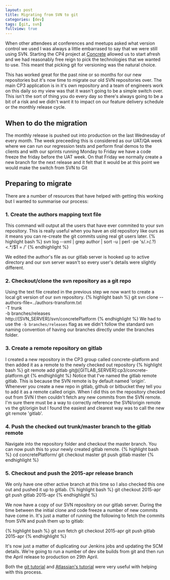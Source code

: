 ```yaml
---
layout: post
title: Migrating from SVN to git
categories: [dev]
tags: [git, svn]
fullview: true
---
```

When other attendees at conferences and meetups asked what version control we used I was always a little embarrased to say that we were still using SVN. Starting the CP4 project at [Concrete](www.concrete.cc) allowed us to start afresh and we had reasonably free reign to pick the technologies that we wanted to use. This meant that picking git for versioning was the natural choice. 

This has worked great for the past nine or so months for our new repositories but it's now time to migrate our old SVN repositories over. The main CP3 application is in it's own repository and a team of engineers work on this daily so my view was that it wasn't going to be a simple switch over. This isn't the sort of thing you do every day so there's always going to be a bit of a risk and we didn't want it to impact on our feature delivery schedule or the monthly release cycle. 

## When to do the migration

The monthly release is pushed out into production on the last Wednesday of every month. The week preceeding this is considered as our UAT/QA week where we can run our regression tests and perform final demos to the clients and with our sprints running Monday to Friday we have a code freeze the friday before the UAT week. On that Friday we normally create a new branch for the next release and it felt that it would be at this point we would make the switch from SVN to Git

## Preparing to migrate

There are a number of resources that have helped with getting this working but I wanted to summarise our process:

### 1. Create the authors mapping text file
This command will output all the users that have ever commited to your svn repository. This is really useful when you have an old repository like ours as it means you can re-create the git commits using real git users later.
{% highlight bash %}
svn log --xml | grep author | sort -u | perl -pe 's/.*>(.*?)<.*/$1 = /'
{% endhighlight %}

We edited the author's file as our gitlab server is hooked up to active directory and our svn server wasn't so every user's details were slightly different. 

### 2. Checkout/clone the svn repository as a git repo
Using the text file created in the previous step we now want to create a local git version of our svn repository.
{% highlight bash %}
git svn clone --authors-file=../authors-transform.txt \
    -T trunk \
    -b branches/releases \
    http://[SVN_SERVER]/svn/concretePlatform
{% endhighlight %}
We had to use the `-b branches/releases` flag as we didn't follow the standard svn naming convention of having our branches directly under the branches folder. 

### 3. Create a remote repository on gitlab
I created a new repository in the CP3 group called concrete-platform and then added it as a remote to the newly checked out repository
{% highlight bash %}
git remote add gitlab git@[GITLAB_SERVER]:cp3/concrete-platform.git
{% endhighlight %}
Notice that I've named the gitlab remote gitlab. This is because the SVN remote is by default named 'origin'. Whenever you create a new repo in gitlab, github or bitbucket they tell you to add it as a remote called origin. When I did this on the repository checked out from SVN I then couldn't fetch any new commits from the SVN remote. I'm sure there must be a way to correctly reference the SVN/origin remote vs the git/origin but I found the easiest and clearest way was to call the new git remote 'gitlab'.

### 4. Push the checked out trunk/master branch to the gitlab remote
Navigate into the repository folder and checkout the master branch. You can now push this to your newly created gitlab remote.
{% highlight bash %}
cd concretePlatform/
git checkout master
git push gitlab master
{% endhighlight %}

### 5. Checkout and push the 2015-apr release branch
We only have one other active branch at this time so I also checked this one out and pushed it up to gitlab. 
{% highlight bash %}
git checkout 2015-apr
git push gitlab 2015-apr
{% endhighlight %}

We now have a copy of our SVN repository on our gitlab server. During the time between the initial clone and code freeze a number of new commits have come in. It's just a matter of running the following to fetch the commits from SVN and push them up to gitlab:

{% highlight bash %}
git svn fetch
git checkout 2015-apr
git push gitlab 2015-apr
{% endhighlight %}

It's now just a matter of duplicating our Jenkins jobs and updating the SCM details. We're going to run a number of dev site builds from git and then run the April release to production on 29th April.

Both the [git tutorial](http://git-scm.com/book/en/v2/Git-and-Other-Systems-Migrating-to-Git) and [Atlassian's tutorial](https://www.atlassian.com/git/tutorials/migrating-overview) were very useful with helping with this process.